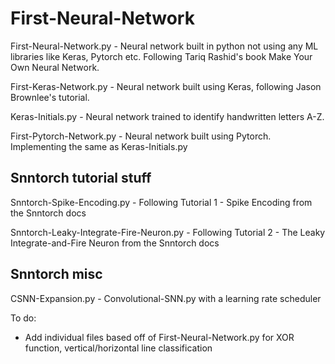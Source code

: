 # First-Neural-Network

First-Neural-Network.py - Neural network built in python not using any ML libraries like Keras, Pytorch etc. Following Tariq Rashid's book Make Your Own Neural Network.

First-Keras-Network.py - Neural network built using Keras, following Jason Brownlee's tutorial.

Keras-Initials.py - Neural network trained to identify handwritten letters A-Z.

First-Pytorch-Network.py - Neural network built using Pytorch. Implementing the same as Keras-Initials.py

## Snntorch tutorial stuff

Snntorch-Spike-Encoding.py - Following Tutorial 1 - Spike Encoding from the Snntorch docs

Snntorch-Leaky-Integrate-Fire-Neuron.py - Following Tutorial 2 - The Leaky Integrate-and-Fire Neuron from the Snntorch docs

## Snntorch misc

CSNN-Expansion.py - Convolutional-SNN.py with a learning rate scheduler

To do:
- Add individual files based off of First-Neural-Network.py for XOR function, vertical/horizontal line classification
